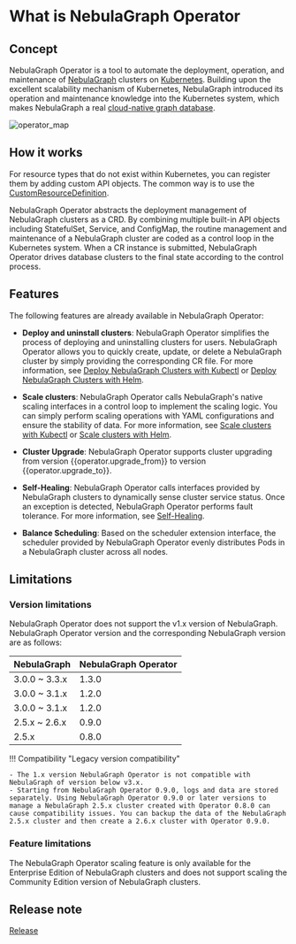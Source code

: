 # What is NebulaGraph Operator

## Concept

NebulaGraph Operator is a tool to automate the deployment, operation, and maintenance of [NebulaGraph](https://github.com/vesoft-inc/nebula) clusters on [Kubernetes](https://kubernetes.io). Building upon the excellent scalability mechanism of Kubernetes, NebulaGraph introduced its operation and maintenance knowledge into the Kubernetes system, which makes NebulaGraph a real [cloud-native graph database](https://www.nebula-cloud.io/).

![operator_map](https://docs-cdn.nebula-graph.com.cn/figures/operator_map_2022-09-08_18-55-18.png)

## How it works

For resource types that do not exist within Kubernetes, you can register them by adding custom API objects. The common way is to use the [CustomResourceDefinition](https://kubernetes.io/docs/concepts/extend-kubernetes/api-extension/custom-resources/#customresourcedefinitions).

NebulaGraph Operator abstracts the deployment management of NebulaGraph clusters as a CRD. By combining multiple built-in API objects including StatefulSet, Service, and ConfigMap, the routine management and maintenance of a NebulaGraph cluster are coded as a control loop in the Kubernetes system. When a CR instance is submitted, NebulaGraph Operator drives database clusters to the final state according to the control process.

## Features

The following features are already available in NebulaGraph Operator:

- **Deploy and uninstall clusters**: NebulaGraph Operator simplifies the process of deploying and uninstalling clusters for users. NebulaGraph Operator allows you to quickly create, update, or delete a NebulaGraph cluster by simply providing the corresponding CR file. For more information, see [Deploy NebulaGraph Clusters with Kubectl](3.deploy-nebula-graph-cluster/3.1create-cluster-with-kubectl.md) or [Deploy NebulaGraph Clusters with Helm](3.deploy-nebula-graph-cluster/3.2create-cluster-with-helm.md).
  
- **Scale clusters**: NebulaGraph Operator calls NebulaGraph's native scaling interfaces in a control loop to implement the scaling logic. You can simply perform scaling operations with YAML configurations and ensure the stability of data. For more information, see [Scale clusters with Kubectl](3.deploy-nebula-graph-cluster/3.1create-cluster-with-kubectl.md) or [Scale clusters with Helm](3.deploy-nebula-graph-cluster/3.2create-cluster-with-helm.md).
  
- **Cluster Upgrade**: NebulaGraph Operator supports cluster upgrading from version {{operator.upgrade_from}} to version {{operator.upgrade_to}}.
  
- **Self-Healing**: NebulaGraph Operator calls interfaces provided by NebulaGraph clusters to dynamically sense cluster service status. Once an exception is detected, NebulaGraph Operator performs fault tolerance. For more information, see [Self-Healing](5.operator-failover.md).
  
- **Balance Scheduling**: Based on the scheduler extension interface, the scheduler provided by NebulaGraph Operator evenly distributes Pods in a NebulaGraph cluster across all nodes.

## Limitations

### Version limitations

NebulaGraph Operator does not support the v1.x version of NebulaGraph. NebulaGraph Operator version and the corresponding NebulaGraph version are as follows:

| NebulaGraph |NebulaGraph Operator | 
| ------------------- | ----------- |
| 3.0.0 ~ 3.3.x |1.3.0| 
| 3.0.0 ~ 3.1.x |1.2.0| 
| 3.0.0 ~ 3.1.x |1.2.0| 
| 2.5.x ~ 2.6.x |0.9.0| 
| 2.5.x         |0.8.0| 

!!! Compatibility "Legacy version compatibility"

    - The 1.x version NebulaGraph Operator is not compatible with NebulaGraph of version below v3.x.
    - Starting from NebulaGraph Operator 0.9.0, logs and data are stored separately. Using NebulaGraph Operator 0.9.0 or later versions to manage a NebulaGraph 2.5.x cluster created with Operator 0.8.0 can cause compatibility issues. You can backup the data of the NebulaGraph 2.5.x cluster and then create a 2.6.x cluster with Operator 0.9.0.

### Feature limitations

The NebulaGraph Operator scaling feature is only available for the Enterprise Edition of NebulaGraph clusters and does not support scaling the Community Edition version of NebulaGraph clusters.

## Release note

[Release](https://github.com/vesoft-inc/nebula-operator/releases/tag/{{operator.tag}})